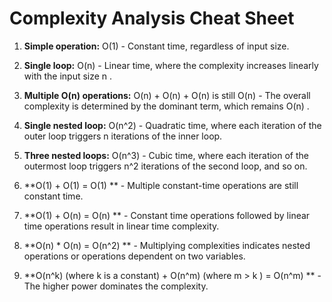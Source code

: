 # Complexity Analysis Cheat Sheet

1. **Simple operation:** O(1)  - Constant time, regardless of input size.

2. **Single loop:** O(n)  - Linear time, where the complexity increases linearly with the input size n .

3. **Multiple O(n)  operations:** O(n) + O(n) + O(n)  is still O(n)  - The overall complexity is determined by the dominant term, which remains O(n) .

4. **Single nested loop:** O(n^2)  - Quadratic time, where each iteration of the outer loop triggers n  iterations of the inner loop.

5. **Three nested loops:** O(n^3)  - Cubic time, where each iteration of the outermost loop triggers n^2  iterations of the second loop, and so on.

6. **O(1)  + O(1)  = O(1) ** - Multiple constant-time operations are still constant time.

7. **O(1)  + O(n)  = O(n) ** - Constant time operations followed by linear time operations result in linear time complexity.

8. **O(n)  * O(n)  = O(n^2) ** - Multiplying complexities indicates nested operations or operations dependent on two variables.

9. **O(n^k)  (where k  is a constant) + O(n^m)  (where m > k ) = O(n^m) ** - The higher power dominates the complexity.

